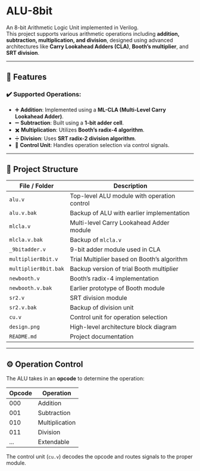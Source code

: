# ALU-8bit

An 8-bit Arithmetic Logic Unit implemented in Verilog.  
This project supports various arithmetic operations including **addition, subtraction, multiplication, and division**, designed using advanced architectures like **Carry Lookahead Adders (CLA)**, **Booth’s multiplier**, and **SRT division**.

---

## 🧠 Features

### ✔️ Supported Operations:
- ➕ **Addition**: Implemented using a **ML-CLA (Multi-Level Carry Lookahead Adder)**.
- ➖ **Subtraction**: Built using a **1-bit adder cell**.
- ✖️ **Multiplication**: Utilizes **Booth’s radix-4 algorithm**.
- ➗ **Division**: Uses **SRT radix-2 division algorithm**.
- 🔁 **Control Unit**: Handles operation selection via control signals.

---

## 📁 Project Structure

| File / Folder          | Description |
|------------------------|-------------|
| `alu.v`                | Top-level ALU module with operation control |
| `alu.v.bak`            | Backup of ALU with earlier implementation |
| `mlcla.v`              | Multi-level Carry Lookahead Adder module |
| `mlcla.v.bak`          | Backup of `mlcla.v` |
| `_9bitadder.v`         | 9-bit adder module used in CLA |
| `multiplier8bit.v`     | Trial Multiplier based on Booth’s algorithm |
| `multiplier8bit.bak`   | Backup version of trial Booth multiplier |
| `newbooth.v`           | Booth’s radix-4 implementation |
| `newbooth.v.bak`       | Earlier prototype of Booth module |
| `sr2.v`                | SRT division module |
| `sr2.v.bak`            | Backup of division unit |
| `cu.v`                 | Control unit for operation selection |
| `design.png`           | High-level architecture block diagram |
| `README.md`            | Project documentation |


---

## ⚙️ Operation Control

The ALU takes in an **opcode** to determine the operation:

| Opcode | Operation      |
|--------|----------------|
| 000    | Addition        |
| 001    | Subtraction     |
| 010    | Multiplication  |
| 011    | Division        |
| ...    | Extendable      |

The control unit (`cu.v`) decodes the opcode and routes signals to the proper module.

